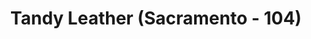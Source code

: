 ---
title: "Tandy Leather (Sacramento - 104)"
url: /sacramento/tandy-leather-sacramento-104/
shop: leather
---